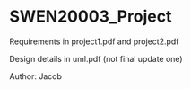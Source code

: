 # SWEN20003_Project

Requirements in project1.pdf and project2.pdf

Design details in uml.pdf (not final update one)


Author: Jacob
